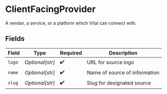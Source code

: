 # ClientFacingProvider

A vendor, a service, or a platform which Vital can connect with.


## Fields

| Field                         | Type                          | Required                      | Description                   |
| ----------------------------- | ----------------------------- | ----------------------------- | ----------------------------- |
| `logo`                        | *Optional[str]*               | :heavy_check_mark:            | URL for source logo           |
| `name`                        | *Optional[str]*               | :heavy_check_mark:            | Name of source of information |
| `slug`                        | *Optional[str]*               | :heavy_check_mark:            | Slug for designated source    |